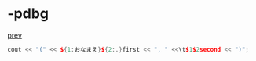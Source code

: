 ﻿# -pdbg
[prev](..\index.md)
```cpp
cout << "(" << ${1:おなまえ}${2:.}first << ", " <<\t$1$2second << ")";
```

